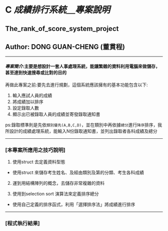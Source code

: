 # C  ***成績排行系統＿專案說明***
## The_rank_of_score_system_project
## Author: DONG GUAN-CHENG (董貫程)
***
#### ***專案簡介***:主要是想設計一套人事處理系統，能讓繁雜的資料利用電腦來做儲存，甚至達到快速搜尋或比對的目的

再做此專案之前:要先去進行規劃，這個系統應該擁有的基本功能包含以下:
1. 輸入應試人員的成績
2. 將成績加以排序
3. 設定錄取人數
4. 顯示出已被錄取人員的成績並寄發錄取通知書

ps:錄取標準則是先依```類別優先(A,B,C,D)```，並在類別中再依據```總分```進行```降序```排序，我所設計的成績處理系統，能輸入N份錄取通知書，並列出錄取者各科成績及總分
***
### [本專案所應用之技巧說明]
1. 使用struct 去定義資料型態

* 使用struct 來儲存考生姓名、及經由類別及第的分類、考生各科成績

2. 運到用結構陣列的概念，去儲存非常複雜的資料

2. 使用到selection sort 演算法來定義排序總分
* 使用自己定義的排序函式，利用「選擇排序法」將成績進行排序

*** 
### [程式執行結果]

